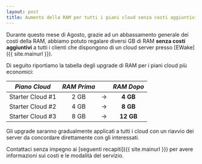 ```yaml
---
layout: post
title: Aumento della RAM per tutti i piani cloud senza costi aggiuntivi
---
```


Durante questo mese di Agosto, grazie ad un abbassamento generale dei costi della RAM, abbiamo potuto regalare diversi GB di RAM **senza costi aggiuntivi** a tutti i clienti che dispongono di un cloud server presso [EWake]({{ site.mainurl }}). 

Di seguito riportiamo la tabella degli upgrade di RAM per i piani cloud più economici:

|  _Piano Cloud_   |_RAM Prima_|   |_RAM Dopo_|
|:----------------:|:---------:|:-:|:--------:|
| Starter Cloud #1 |    2 GB   |-> | **4 GB** |
| Starter Cloud #2 |    4 GB   |-> | **8 GB** |
| Starter Cloud #3 |    8 GB   |-> | **12 GB**|

Gli upgrade saranno gradualmente applicati a tutti i cloud con un riavvio dei server da concordare direttamente con gli interessati.

Contattaci senza impegno ai [seguenti recapiti]({{ site.mainurl }}) per avere informazioni sui costi e le modalità del servizio.